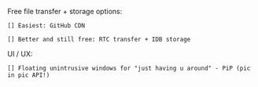 Free file transfer + storage options:

    [] Easiest: GitHub CDN

    [] Better and still free: RTC transfer + IDB storage

UI / UX:

    [] Floating unintrusive windows for "just having u around" - PiP (pic in pic API!)

